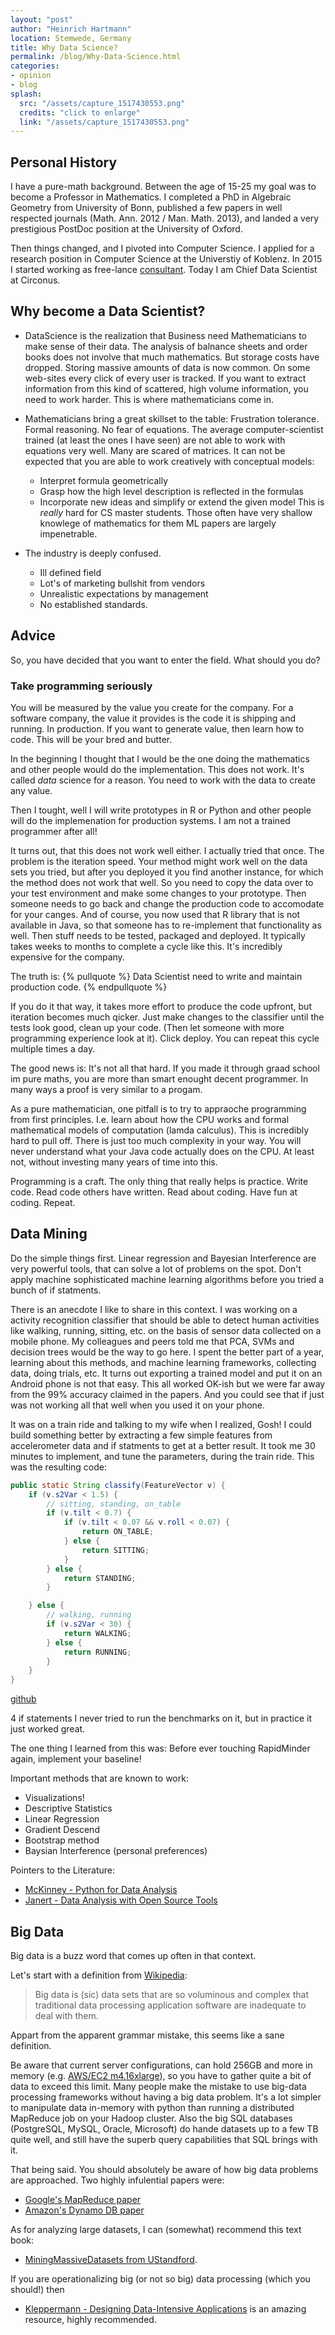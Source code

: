 ```yaml
---
layout: "post"
author: "Heinrich Hartmann"
location: Stemwede, Germany
title: Why Data Science?
permalink: /blog/Why-Data-Science.html
categories:
- opinion
- blog
splash:
  src: "/assets/capture_1517430553.png"
  credits: "click to enlarge"
  link: "/assets/capture_1517430553.png"
---
```


## Personal History

I have a pure-math background.
Between the age of 15-25 my goal was to become a Professor in Mathematics.
I completed a PhD in Algebraic Geometry from University of Bonn,
published a few papers in well respected journals (Math. Ann. 2012 / Man. Math. 2013),
and landed a very prestigious PostDoc position at the University of Oxford.

Then things changed, and I pivoted into Computer Science.
I applied for a research position in Computer Science at the Universtiy of Koblenz.
In 2015 I started working as free-lance [consultant](http://heinrichhartmann.com/consulting.html).
Today I am Chief Data Scientist at Circonus.



## Why become a Data Scientist?

* DataScience is the realization that Business need Mathematicians to make sense of their data.
  The analysis of balnance sheets and order books does not involve that much mathematics.
  But storage costs have dropped.
  Storing massive amounts of data is now common.
  On some web-sites every click of every user is tracked.
  If you want to extract information from this kind of scattered, high volume information, you need to work harder.
  This is where mathematicians come in.

* Mathematicians bring a great skillset to the table:
  Frustration tolerance.
  Formal reasoning.
  No fear of equations.
  The average computer-scientist trained (at least the ones I have seen) are not able to work with equations very well.
  Many are scared of matrices.
  It can not be expected that you are able to work creatively with conceptual models:
  - Interpret formula geometrically
  - Grasp how the high level description is reflected in the formulas
  - Incorporate new ideas and simplify or extend the given model
  This is *really* hard for CS master students.
  Those often have very shallow knowlege of mathematics for them ML papers are largely impenetrable.

* The industry is deeply confused.
  - Ill defined field
  - Lot's of marketing bullshit from vendors
  - Unrealistic expectations by management
  - No established standards.

## Advice

So, you have decided that you want to enter the field.
What should you do?

### Take programming seriously

You will be measured by the value you create for the company.
For a software company, the value it provides is the code it is shipping and running.
In production.
If you want to generate value, then learn how to code.
This will be your bred and butter.

In the beginning I thought that I would be the one doing the mathematics and other people would do the implementation.
This does not work.
It's called *data* science for a reason.
You need to work with the data to create any value.

Then I tought, well I will write prototypes in R or Python and other people will do the implemenation for production systems.
I am not a trained programmer after all!

It turns out, that this does not work well either.
I actually tried that once.
The problem is the iteration speed.
Your method might work well on the data sets you tried, but after you deployed it you find another instance, for which the method does not work that well.
So you need to copy the data over to your test environment and make some changes to your prototype.
Then someone needs to go back and change the production code to accomodate for your canges.
And of course, you now used that R library that is not available in Java, so that someone has to re-implement that functionality as well.
Then stuff needs to be tested, packaged and deployed.
It typically takes weeks to months to complete a cycle like this.
It's incredibly expensive for the company.

The truth is:
{% pullquote %}
Data Scientist need to write and maintain production code.
{% endpullquote %}

If you do it that way, it takes more effort to produce the code upfront, but iteration becomes much qicker.
Just make changes to the classifier until the tests look good, clean up your code.
(Then let someone with more programming experience look at it).
Click deploy.
You can repeat this cycle multiple times a day.

The good news is: It's not all that hard.
If you made it through graad school im pure maths, you are more than smart enought decent programmer.
In many ways a proof is very similar to a progam.

As a pure mathematician, one pitfall is to try to appraoche programming from first principles.
I.e. learn about how the CPU works and formal mathematical models of computation (lamda calculus).
This is incredibly hard to pull off.
There is just too much complexity in your way.
You will never understand what your Java code actually does on the CPU.
At least not, without investing many years of time into this.

Programming is a craft.
The only thing that really helps is practice.
Write code.
Read code others have written.
Read about coding.
Have fun at coding.
Repeat.

## Data Mining

Do the simple things first.
Linear regression and Bayesian Interference are very powerful tools, that can solve a lot of problems on the spot.
Don't apply machine sophisticated machine learning algorithms before you tried a bunch of if statments.

There is an anecdote I like to share in this context.
I was working on a activity recognition classifier that should be able to detect human activities like walking, running, sitting, etc. on the basis of sensor data collected on a mobile phone.
My colleagues and peers told me that PCA, SVMs and decision trees would be the way to go here.
I spent the better part of a year, learning about this methods, and machine learning frameworks,
collecting data, doing trials, etc.
It turns out exporting a trained model and put it on an Android phone is not that easy.
This all worked OK-ish but we were far away from the 99% accuracy claimed in the papers.
And you could see that if just was not working all that well when you used it on your phone.

It was on a train ride and talking to my wife when I realized, Gosh!
I could build something better by extracting a few simple features from accelerometer data and if statments to get at a better result.
It took me 30 minutes to implement, and tune the parameters, during the train ride.
This was the resulting code:

```java
public static String classify(FeatureVector v) {
    if (v.s2Var < 1.5) {
        // sitting, standing, on_table
        if (v.tilt < 0.7) {
            if (v.tilt < 0.07 && v.roll < 0.07) {
                return ON_TABLE;
            } else {
                return SITTING;
            }
        } else {
            return STANDING;
        }

    } else {
        // walking, running
        if (v.s2Var < 30) {
            return WALKING;
        } else {
            return RUNNING;
        }
    }
}
```
[github](https://github.com/Institute-Web-Science-and-Technologies/LiveGovWP1/blob/master/server/HARTools/src/main/java/eu/liveandgov/wp1/classifier/ManualClassify.java)

4 if statements
I never tried to run the benchmarks on it, but in practice it just worked great.

The one thing I learned from this was:
Before ever touching RapidMinder again, implement your baseline!

Important methods that are known to work:

* Visualizations!
* Descriptive Statistics
* Linear Regression
* Gradient Descend
* Bootstrap method
* Baysian Interference (personal preferences)

Pointers to the Literature:

- [McKinney - Python for Data Analysis](http://shop.oreilly.com/product/0636920023784.do)
- [Janert - Data Analysis with Open Source Tools](http://shop.oreilly.com/product/9780596802363.do)

## Big Data

Big data is a buzz word that comes up often in that context.

Let's start with a definition from [Wikipedia](https://en.wikipedia.org/wiki/Big_data):

> Big data is (sic) data sets that are so voluminous and complex that traditional data processing application software are inadequate to deal with them.

Appart from the apparent grammar mistake, this seems like a sane definition.

Be aware that current server configurations, can hold 256GB and more in memory (e.g. [AWS/EC2 m4.16xlarge](https://aws.amazon.com/ec2/instance-types/)), so you have to gather quite a bit of data to exceed this limit.
Many people make the mistake to use big-data processing frameworks without having a big data problem.
It's a lot simpler to manipulate data in-memory with python than running a distributed MapReduce job on your Hadoop cluster.
Also the big SQL databases (PostgreSQL, MySQL, Oracle, Microsoft) do hande datasets up to a few TB quite well, and still have the superb query capabilities that SQL brings with it.

That being said.
You should absolutely be aware of how big data problems are approached.
Two highly infulential papers were:

- [Google's MapReduce paper](https://static.googleusercontent.com/media/research.google.com/en//archive/mapreduce-osdi04.pdf)
- [Amazon's Dynamo DB paper](https://s3.amazonaws.com/AllThingsDistributed/sosp/amazon-dynamo-sosp2007.pdf)

As for analyzing large datasets, I can (somewhat) recommend this text book:

- [MiningMassiveDatasets from UStandford](http://infolab.stanford.edu/~ullman/mmds/book.pdf).

If you are operationalizing big (or not so big) data processing (which you should!) then
- [Kleppermann - Designing Data-Intensive Applications](http://shop.oreilly.com/product/0636920032175.do)
is an amazing resource, highly recommended.
